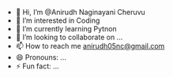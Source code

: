 - 👋 Hi, I’m @Anirudh Naginayani Cheruvu
- 👀 I’m interested in Coding
- 🌱 I’m currently learning Pytnon
- 💞️ I’m looking to collaborate on ...
- 📫 How to reach me anirudh05nc@gmail.com
- 😄 Pronouns: ...
- ⚡ Fun fact: ...

<!---
anirudh05nc/anirudh05nc is a ✨ special ✨ repository because its `README.md` (this file) appears on your GitHub profile.
You can click the Preview link to take a look at your changes.
--->
